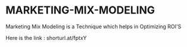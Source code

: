 # MARKETING-MIX-MODELING

Marketing Mix Modeling is a Technique which helps in Optimizing ROI'S

Here is the link : shorturl.at/fptxY 
